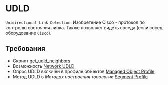 # UDLD

`Unidirectional Link Detection`. Изобретение Cisco - протокол по контролю состояния линка. 
Также позволяет видеть соседа (если сосед оборудование `Cisco`).


## Требования

* Скрипт [get_udld_neighbors](../../scripts-reference/get_udld_neighbors.md)
* Возможность [Network UDLD](../../caps-reference/network.md#network-udld)
* Опрос UDLD включён в профиле объектов [Managed Object Profile](../../concepts/managed-object-profile/index.md#Box(Полный_опрос))
* Метод UDLD в *Методах построения топологии* [Segment Profile](../../concepts/network-segment-profile/index.md)
